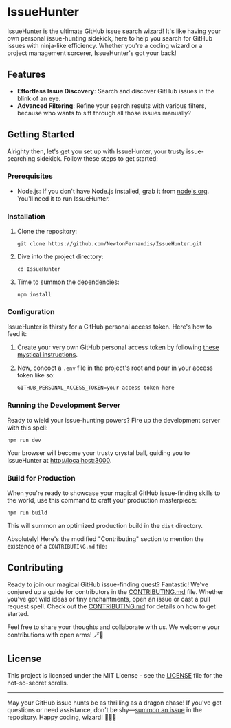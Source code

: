 # IssueHunter

IssueHunter is the ultimate GitHub issue search wizard! It's like having your own personal issue-hunting sidekick, here to help you search for GitHub issues with ninja-like efficiency. Whether you're a coding wizard or a project management sorcerer, IssueHunter's got your back!


## Features

- **Effortless Issue Discovery**: Search and discover GitHub issues in the blink of an eye.
- **Advanced Filtering**: Refine your search results with various filters, because who wants to sift through all those issues manually?

## Getting Started

Alrighty then, let's get you set up with IssueHunter, your trusty issue-searching sidekick. Follow these steps to get started:

### Prerequisites

- Node.js: If you don't have Node.js installed, grab it from [nodejs.org](https://nodejs.org/). You'll need it to run IssueHunter.

### Installation

1. Clone the repository:

   ```shell
   git clone https://github.com/NewtonFernandis/IssueHunter.git
   ```

2. Dive into the project directory:

   ```shell
   cd IssueHunter
   ```

3. Time to summon the dependencies:

   ```shell
   npm install
   ```

### Configuration

IssueHunter is thirsty for a GitHub personal access token. Here's how to feed it:

1. Create your very own GitHub personal access token by following [these mystical instructions](https://docs.github.com/en/authentication/keeping-your-account-and-data-secure/creating-a-personal-access-token).

2. Now, concoct a `.env` file in the project's root and pour in your access token like so:

   ```shell
   GITHUB_PERSONAL_ACCESS_TOKEN=your-access-token-here
   ```

### Running the Development Server

Ready to wield your issue-hunting powers? Fire up the development server with this spell:

```shell
npm run dev
```

Your browser will become your trusty crystal ball, guiding you to IssueHunter at [http://localhost:3000](http://localhost:3000).

### Build for Production

When you're ready to showcase your magical GitHub issue-finding skills to the world, use this command to craft your production masterpiece:

```shell
npm run build
```

This will summon an optimized production build in the `dist` directory.

Absolutely! Here's the modified "Contributing" section to mention the existence of a `CONTRIBUTING.md` file:

## Contributing

Ready to join our magical GitHub issue-finding quest? Fantastic! We've conjured up a guide for contributors in the [CONTRIBUTING.md](CONTRIBUTING.md) file. Whether you've got wild ideas or tiny enchantments, open an issue or cast a pull request spell. Check out the [CONTRIBUTING.md](CONTRIBUTING.md) for details on how to get started.


Feel free to share your thoughts and collaborate with us. We welcome your contributions with open arms! 🪄🌟







## License

This project is licensed under the MIT License - see the [LICENSE](LICENSE) file for the not-so-secret scrolls.

---

May your GitHub issue hunts be as thrilling as a dragon chase! If you've got questions or need assistance, don't be shy—[summon an issue](https://github.com/yourusername/IssueHunter/issues) in the repository. Happy coding, wizard! 🧙‍♂️✨
